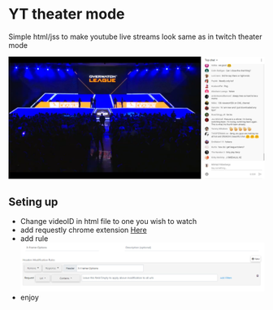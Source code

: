 # YT theater mode
Simple html/jss to make youtube live streams look same as in twitch theater mode

![alt text](https://github.com/martyzzs/YT_theater_mode/blob/master/images/theaterMode.png?raw=true "Logo Title Text 1")

## Seting up

+ Change videoID in html file to one you wish to watch
+ add requestly chrome extension [Here](https://chrome.google.com/webstore/detail/requestly-redirect-url-mo/mdnleldcmiljblolnjhpnblkcekpdkpa?hl=en)
+ add rule
![alt text](https://github.com/martyzzs/YT_theater_mode/blob/master/images/requestly.png?raw=true "Logo Title Text 1")
+ enjoy

